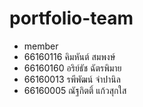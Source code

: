 # portfolio-team
- member
- 66160116 คิมหันต์ สมพงษ์
- 66160160 อริย์ธัช ฉัตรพิมาย
- 66160013 รพีพัฒน์ จำปานิล
- 66160005 ณัฐกิตติ์ แก้วสุกใส